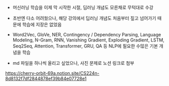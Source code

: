 - 머신러닝 학습을 이제 막 시작한 시절, 딥러닝 개념도 모른채로 무턱대로 수강
- 초반엔 다소 어려웠으나, 해당 강의에서 딥러닝 개념도 처음부터 짚고 넘어가기 때문에 학습에 지장은 없었음

- Word2Vec, GloVe, NER, Contingency / Dependency Parsing, Language Modeling, N-Gram, RNN, Vanishing Gradient, Exploding Gradient, LSTM, Seq2Seq, Attention, Transformer, GRU, QA 등 NLP에 필요한 수많은 기본 개념을 학습 

- md 파일을 하나씩 올리고 싶었으나, 사진 문제로 노션 링크로 첨부

https://cherry-orbit-69a.notion.site/CS224n-8d8132f7df2844878ef39b84e07728e1
